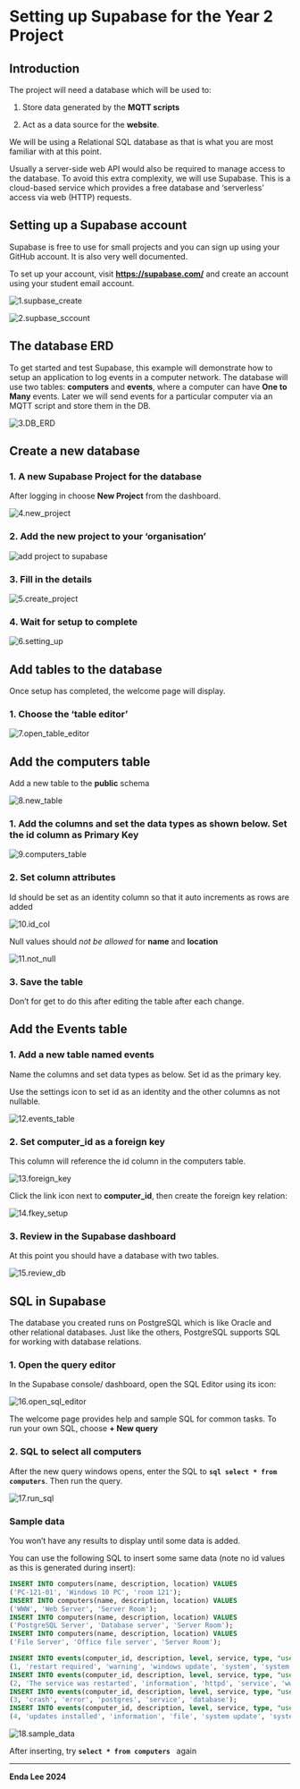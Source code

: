 # Setting up Supabase for the Year 2 Project



## Introduction

The project will need a database which will be used to:

1.  Store data generated by the **MQTT scripts**

2.  Act as a data source for the **website**.

We will be using a Relational SQL database as that is what you are most familiar with at this point.

Usually a server-side web API would also be required to manage access to the database. To avoid this extra complexity, we will use Supabase. This is a cloud-based service which provides a free database and ‘serverless’ access via web (HTTP) requests.

## Setting up a Supabase account

Supabase is free to use for small projects and you can sign up using your GitHub account. 
It is also very well documented.

To set up your account, visit **<https://supabase.com/>** and create an account using your student email account.

![1.supbase_create](assets/1.supbase_create.png)



![2.supbase_sccount](assets/2.supbase_sccount.png)



## The database ERD

To get started and test Supabase, this example will demonstrate how to setup an application to log events in a computer network. The database will use two tables: **computers** and **events**, where a computer can have **One to Many** events. Later we will send events for a particular computer via an MQTT script and store them in the DB.

![3.DB_ERD](assets/3.DB_ERD.png)



## Create a new database

### 1. A new Supabase Project for the database

After logging in choose **New Project** from the dashboard.

![4.new_project](assets/4.new_project.png)

### 2. Add the new project to your ‘organisation’

<img src="./assets/f149785991c021007d6e048935001574.png" alt="add project to supabase"  />

### 3. Fill in the details

![5.create_project](assets/5.create_project.png)

### 4. Wait for setup to complete

![6.setting_up](assets/6.setting_up.png)

## Add tables to the database

Once setup has completed, the welcome page will display.

### 1. Choose the ‘table editor’

![7.open_table_editor](assets/7.open_table_editor.png)

## Add the computers table

Add a new table to the **public** schema

![8.new_table](assets/8.new_table.png)

### 1. Add the columns and set the data types as shown below. Set the id column as Primary Key



![9.computers_table](assets/9.computers_table.png) 

### 2. Set column attributes

Id should be set as an identity column so that it auto increments as rows are
added

![10.id_col](assets/10.id_col.png)



Null values should *not be allowed* for **name** and **location**

![11.not_null](assets/11.not_null.png)

### 3. Save the table

Don’t for get to do this after editing the table after each change.



## Add the Events table

### 1. Add a new table named events

Name the columns and set data types as below. Set id as the primary key.

Use the settings icon to set id as an identity and the other columns as not
nullable.

![12.events_table](assets/12.events_table.png)

### 2. Set computer_id as a foreign key

This column will reference the id column in the computers table.

![13.foreign_key](assets/13.foreign_key.png)

Click the link icon next to **computer_id**, then create the foreign key
relation:

![14.fkey_setup](assets/14.fkey_setup.png)

### 3. Review in the Supabase dashboard

At this point you should have a database with two tables.

![15.review_db](assets/15.review_db.png)

## SQL in Supabase

The database you created runs on PostgreSQL which is like Oracle and other relational databases. Just like the others, PostgreSQL supports SQL for working with database relations.

### 1. Open the query editor

In the Supabase console/ dashboard, open the SQL Editor using its icon:

![16.open_sql_editor](assets/16.open_sql_editor.png)

The welcome page provides help and sample SQL for common tasks. To run your own
SQL, choose **+ New query**

### 2. SQL to select all computers

After the new query windows opens, enter the SQL to **```sql select * from computers```**. Then run the query.

![17.run_sql](assets/17.run_sql.png)

### Sample data

You won’t have any results to display until some data is added. 

You can use the following SQL to insert some same data (note no id values as this is generated during insert):

``` sql
INSERT INTO computers(name, description, location) VALUES
('PC-121-01', 'Windows 10 PC', 'room 121');
INSERT INTO computers(name, description, location) VALUES
('WWW', 'Web Server', 'Server Room');
INSERT INTO computers(name, description, location) VALUES
('PostgreSQL Server', 'Database server', 'Server Room');
INSERT INTO computers(name, description, location) VALUES
('File Server', 'Office file server', 'Server Room');

INSERT INTO events(computer_id, description, level, service, type, "user") VALUES
(1, 'restart required', 'warning', 'windows update', 'system', 'system');
INSERT INTO events(computer_id, description, level, service, type, "user") VALUES
(2, 'The service was restarted', 'information', 'httpd', 'service', 'www');
INSERT INTO events(computer_id, description, level, service, type, "user") VALUES
(3, 'crash', 'error', 'postgres', 'service', 'database');
INSERT INTO events(computer_id, description, level, service, type, "user") VALUES
(4, 'updates installed', 'information', 'file', 'system update', 'system');
```

![18.sample_data](assets/18.sample_data_no_id.png)



After inserting, try  **```select * from computers ```** again



------

**Enda Lee 2024**
